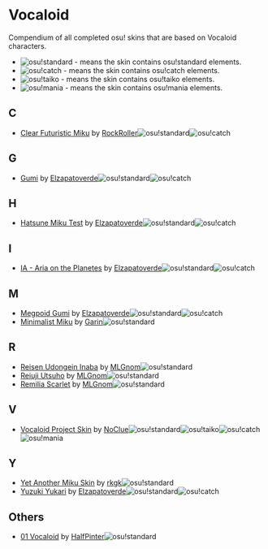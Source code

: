 [o!s]: /wiki/shared/mode/osu.png "osu!standard"
[o!t]: /wiki/shared/mode/taiko.png "osu!taiko"
[o!c]: /wiki/shared/mode/catch.png "osu!catch"
[o!m]: /wiki/shared/mode/mania.png "osu!mania"

# Vocaloid
Compendium of all completed osu! skins that are based on Vocaloid characters.

- ![][o!s]  - means the skin contains osu!standard elements.
- ![][o!c]  - means the skin contains osu!catch elements.
- ![][o!t]  - means the skin contains osu!taiko elements.
- ![][o!m]  - means the skin contains osu!mania elements.

## C

- [Clear Futuristic Miku](/community/forums/topics/680124) by [RockRoller](/users/8388854)![][o!s]![][o!c]

## G

- [Gumi](/community/forums/topics/182695) by [Elzapatoverde](/users/3717733)![][o!s]![][o!c]

## H

- [Hatsune Miku Test](/community/forums/topics/180796) by [Elzapatoverde](/users/3717733)![][o!s]![][o!c]

## I

- [IA - Aria on the Planetes](/community/forums/topics/239399) by [Elzapatoverde](/users/3717733)![][o!s]![][o!c]

## M

- [Megpoid Gumi](/community/forums/topics/227589) by [Elzapatoverde](/users/3717733)![][o!s]![][o!c]
- [Minimalist Miku](/community/forums/topics/202277) by [Garin](/users/2130664)![][o!s]

## R

- [Reisen Udongein Inaba](/community/forums/topics/34563) by [MLGnom](/users/46620)![][o!s]
- [Reiuji Utsuho](/community/forums/topics/105440) by [MLGnom](/users/46620)![][o!s]
- [Remilia Scarlet](/community/forums/topics/46112) by [MLGnom](/users/46620)![][o!s]

## V

- [Vocaloid Project Skin](/community/forums/topics/82739) by [NoClue](/users/207167)![][o!s]![][o!t]![][o!c]![][o!m]

## Y

- [Yet Another Miku Skin](/community/forums/topics/450498) by [rkgk](/users/7620476)![][o!s]
- [Yuzuki Yukari](/community/forums/topics/342349) by [Elzapatoverde](/users/3717733)![][o!s]![][o!c]

## Others

- [01 Vocaloid](/community/forums/topics/558470) by [HalfPinter](/users/8377034)![][o!s]
